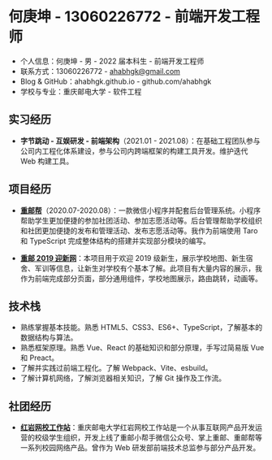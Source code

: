 # 何庚坤 - 13060226772 - 前端开发工程师

- 个人信息：何庚坤 - 男 - 2022 届本科生 - 前端开发工程师
- 联系方式：13060226772 - ahabhgk@gmail.com
- Blog & GitHub：ahabhgk.github.io - github.com/ahabhgk
- 学校与专业：重庆邮电大学 - 软件工程

## 实习经历

- **字节跳动 - 互娱研发 - 前端架构**（2021.01 - 2021.08）：在基础工程团队参与公司内工程化体系建设，参与公司内跨端框架的构建工具开发。维护迭代 Web 构建工具。

## 项目经历

- **[重邮帮](https://mp.weixin.qq.com/s?__biz=MjM5NDAzNDM2MQ==&mid=2653746182&idx=1&sn=d7999648760cc3c2f492bce6f0f98a41&chksm=bd55b3d08a223ac6a83750cf3db09d8db2a798bf8bba4604b56f412ab8e48aa87b5f80d576b3&mpshare=1&scene=23&srcid=1015VKc1ohI3FQbwnnDLXuWl&sharer_sharetime=1602728485845&sharer_shareid=ff850364fdc08ae532955239c841ceda%23rd)**（2020.07-2020.08）：一款微信小程序并配套后台管理系统。小程序帮助学生更加便捷的参加社团活动、参加志愿活动等。后台管理帮助学校组织和社团更加便捷的发布和管理活动、发布志愿活动等。我作为前端使用 Taro 和 TypeScript 完成整体结构的搭建并实现部分模块的编写。

- **[重邮 2019 迎新网](https://ahabhgk.github.io/welcome-2019-PC/#/)**：本项目用于欢迎 2019 级新生，展示学校地图、新生宿舍、军训等信息，让新生对学校有个基本了解。此项目有大量内容的展示，我作为前端完成部分页面，部分通用组件，学校地图展示，路由跳转，动画等。

## 技术栈

- 熟练掌握基本技能。熟悉 HTML5、CSS3、ES6+、TypeScript，了解基本的数据结构与算法。
- 熟悉框架原理。熟悉 Vue、React 的基础知识和部分原理，手写过简易版 Vue 和 Preact。
- 了解并实践过前端工程化。了解 Webpack、Vite、esbuild。
- 了解计算机网络，了解浏览器相关知识，了解 Git 操作及工作流。

## 社团经历

- **[红岩网校工作站](https://github.com/RedrockTeam)**：重庆邮电大学红岩网校工作站是一个从事互联网产品开发运营的校级学生组织，开发上线了重邮小帮手微信公众号、掌上重邮、重邮帮等一系列校园网络产品。曾作为 Web 研发部前端技术总监参与部分产品开发。
